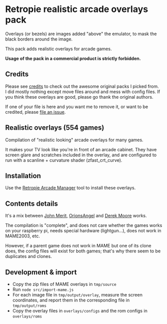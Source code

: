 # Retropie realistic arcade overlays pack

Overlays (or bezels) are images added "above" the emulator, to mask the black borders around the image.

This pack adds realistic overlays for arcade games.

**Usage of the pack in a commercial product is strictly forbidden.**

## Credits

Please see [credits](CREDITS.md) to check out the awesome original packs I picked from.  
I did mostly nothing except move files around and mess with config files. If you think these overlays are good, please go thank the original authors.

If one of your file is here and you want me to remove it, or want to be credited, please [file an issue](https://github.com/cosmo0/retropie-arcade-overlays/issues).

## Realistic overlays (554 games)

Compilation of "realistic looking" arcade overlays for many games.

It makes your TV look like you're in front of an arcade cabinet. They have screen glare and scratches included in the overlay, and are configured to run with a scanline + curvature shader (zfast_crt_curve).

## Installation

Use the [Retropie Arcade Manager](https://github.com/cosmo0/retropie-arcade-manager/) tool to install these overlays.

## Contents details

It's a mix between [John Merit](https://forums.libretro.com/t/arcade-overlays/4084/), [OrionsAngel](https://www.youtube.com/orionsangel) and [Derek Moore](https://www.youtube.com/user/oldstarscream) works.

The compilation is "complete", and does not care whether the games works on your raspberry pi, needs special hardware (lightgun...), does not work in MAME2003, etc.

However, if a parent game does not work in MAME but one of its clone does, the config files will exist for both games; that's why there seem to be duplicates and clones.

## Development & import

* Copy the zip files of MAME overlays in `tmp/source`
* Run `node src/import-mame.js`
* For each image file in `tmp/output/overlay`, measure the screen coordinates, and report them in the corresponding file in `tmp/output/roms`
* Copy the overlay files in `overlays/configs` and the rom configs in `overlays/roms`